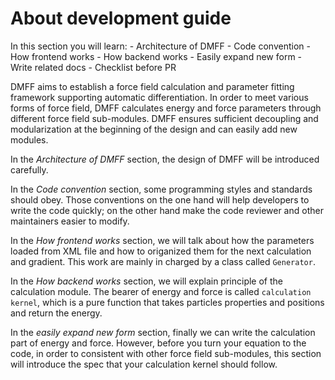 # About development guide

In this section you will learn:
    - Architecture of DMFF
    - Code convention
    - How frontend works
    - How backend works
    - Easily expand new form
    - Write related docs
    - Checklist before PR

DMFF aims to establish a force field calculation and parameter fitting framework supporting automatic differentiation. In order to meet various forms of force field, DMFF calculates energy and force parameters through different force field sub-modules. DMFF ensures sufficient decoupling and modularization at the beginning of the design and can easily add new modules. 

In the *Architecture of DMFF* section, the design of DMFF will be introduced carefully. 

In the *Code convention* section, some programming styles and standards should obey. Those conventions on the one hand will help developers to write the code quickly; on the other hand make the code reviewer and other maintainers easier to modify.

In the *How frontend works* section, we will talk about how the parameters loaded from XML file and how to origanized them for the next calculation and gradient. This work are mainly in charged by a class called `Generator`.

In the *How backend works* section, we will explain principle of the calculation module. The bearer of energy and force is called `calculation kernel`, which is a pure function that takes particles properties and positions and return the energy. 

In the *easily expand new form* section, finally we can write the calculation part of energy and force. However, before you turn your equation to the code, in order to consistent with other force field sub-modules, this section will introduce the spec that your calculation kernel should follow.


